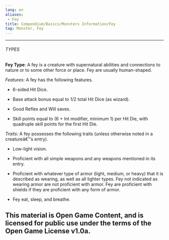 ```yaml
---
lang: en
aliases:
 - Fey
title: Compendium/Basics/Monsters Information/Fey
tag: Monster, Fey
---
```


---

###### TYPES

**Fey Type**: A fey is a creature with supernatural abilities and connections to nature or to some other force or place. Fey are usually human-shaped.

_Features_: A fey has the following features.

- 6-sided Hit Dice.
    
- Base attack bonus equal to 1/2 total Hit Dice (as wizard).
    
- Good Reflex and Will saves.
    
- Skill points equal to (6 + Int modifier, minimum 1) per Hit Die, with quadruple skill points for the first Hit Die.
    

_Traits_: A fey possesses the following traits (unless otherwise noted in a creatureâ€™s entry).

- Low-light vision.
    
- Proficient with all simple weapons and any weapons mentioned in its entry.
    
- Proficient with whatever type of armor (light, medium, or heavy) that it is described as wearing, as well as all lighter types. Fey not indicated as wearing armor are not proficient with armor. Fey are proficient with shields if they are proficient with any form of armor.
    
- Fey eat, sleep, and breathe.
    
This material is Open Game Content, and is licensed for public use under the terms of the Open Game License v1.0a.
---
  
